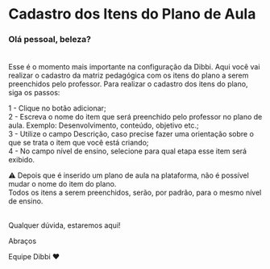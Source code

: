 # Cadastro dos Itens do Plano de Aula
### Olá pessoal, beleza? <br><br>

Esse é o momento mais importante na configuração da Dibbi. Aqui você vai realizar o cadastro da matriz pedagógica com os itens do plano a serem preenchidos pelo professor.
Para realizar o cadastro dos itens do plano, siga os passos:

1 - Clique no botão adicionar;<br>
2 - Escreva o nome do item que será preenchido pelo professor no plano de aula. 
Exemplo: Desenvolvimento, conteúdo, objetivo etc.;<br>
3 - Utilize o campo Descrição, caso precise fazer uma orientação sobre o que se trata o item que você está criando;<br>
4 - No campo nível de ensino, selecione para qual etapa esse item será exibido.

 :warning: Depois que é inserido um plano de aula na plataforma, não é possível mudar o nome do item do plano.<br>
Todos os itens a serem preenchidos, serão, por padrão, para o mesmo nível de ensino.
<br><br>

Qualquer dúvida, estaremos aqui!

Abraços

Equipe Dibbi :heart: <br><br>
